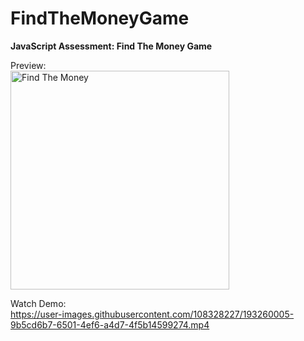 # FindTheMoneyGame

<b>JavaScript Assessment: Find The Money Game</b>

Preview:\
<img width="350" alt="Find The Money" src="https://user-images.githubusercontent.com/108328227/193250838-dda0b31f-29a7-4a39-a7df-3b2d517dfbca.png">

Watch Demo:\
https://user-images.githubusercontent.com/108328227/193260005-9b5cd6b7-6501-4ef6-a4d7-4f5b14599274.mp4

